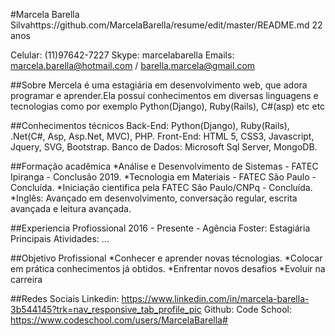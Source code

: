 #Marcela Barella Silvahttps://github.com/MarcelaBarella/resume/edit/master/README.md
22 anos</br>

Celular: (11)97642-7227
Skype: marcelabarella
Emails: marcela.barella@hotmail.com / barella.marcela@gmail.com

##Sobre
Mercela é uma estagiária em desenvolvimento web, que adora programar e aprender.Ela possuí conhecimentos em diversas linguagens e tecnologias  como por exemplo Python(Django), Ruby(Rails), C#(asp) etc etc

##Conhecimentos técnicos
Back-End: Python(Django), Ruby(Rails), .Net(C#, Asp, Asp.Net, MVC), PHP.
Front-End: HTML 5, CSS3, Javascript, Jquery, SVG, Bootstrap.
Banco de Dados: Microsoft Sql Server, MongoDB.

##Formação acadêmica
*Análise e Desenvolvimento de Sistemas - FATEC Ipiranga - Conclusão 2019.
*Tecnologia em Materiais - FATEC São Paulo - Concluída.
*Iniciação cientifica pela FATEC São Paulo/CNPq - Concluída.
*Inglês: Avançado em desenvolvimento, conversação regular, escrita avançada e leitura avançada. 

##Experiencia Profiossional
2016 - Presente - Agência Foster: Estagiária
Principais Atividades: ...

##Objetivo Profissional
*Conhecer e aprender novas técnologias.
*Colocar em prática conhecimentos já obtidos.
*Enfrentar novos desafios
*Evoluir na carreira

##Redes Sociais
Linkedin: https://www.linkedin.com/in/marcela-barella-3b544145?trk=nav_responsive_tab_profile_pic
Github:
Code School: https://www.codeschool.com/users/MarcelaBarella#

